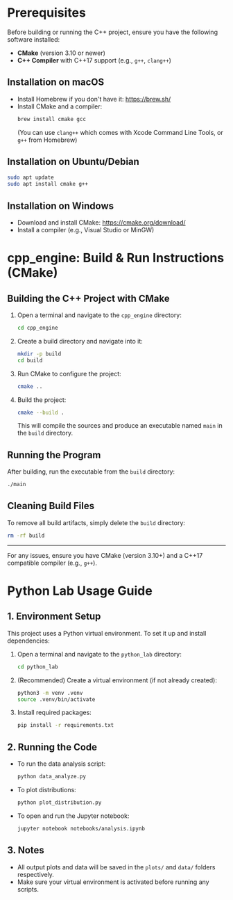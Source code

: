 
# Prerequisites

Before building or running the C++ project, ensure you have the following software installed:

- **CMake** (version 3.10 or newer)
- **C++ Compiler** with C++17 support (e.g., `g++`, `clang++`)

## Installation on macOS

- Install Homebrew if you don't have it: https://brew.sh/
- Install CMake and a compiler:
	```sh
	brew install cmake gcc
	```
	(You can use `clang++` which comes with Xcode Command Line Tools, or `g++` from Homebrew)

## Installation on Ubuntu/Debian

```sh
sudo apt update
sudo apt install cmake g++
```

## Installation on Windows

- Download and install CMake: https://cmake.org/download/
- Install a compiler (e.g., Visual Studio or MinGW)


# cpp_engine: Build & Run Instructions (CMake)

## Building the C++ Project with CMake

1. Open a terminal and navigate to the `cpp_engine` directory:
	```sh
	cd cpp_engine
	```
2. Create a build directory and navigate into it:
	```sh
	mkdir -p build
	cd build
	```
3. Run CMake to configure the project:
	```sh
	cmake ..
	```
4. Build the project:
	```sh
	cmake --build .
	```
	This will compile the sources and produce an executable named `main` in the `build` directory.

## Running the Program

After building, run the executable from the `build` directory:
```sh
./main
```

## Cleaning Build Files

To remove all build artifacts, simply delete the `build` directory:
```sh
rm -rf build
```

---
For any issues, ensure you have CMake (version 3.10+) and a C++17 compatible compiler (e.g., `g++`).


# Python Lab Usage Guide

## 1. Environment Setup

This project uses a Python virtual environment. To set it up and install dependencies:

1. Open a terminal and navigate to the `python_lab` directory:
   ```sh
   cd python_lab
   ```
2. (Recommended) Create a virtual environment (if not already created):
   ```sh
   python3 -m venv .venv
   source .venv/bin/activate
   ```
3. Install required packages:
   ```sh
   pip install -r requirements.txt
   ```

## 2. Running the Code

- To run the data analysis script:
  ```sh
  python data_analyze.py
  ```
- To plot distributions:
  ```sh
  python plot_distribution.py
  ```
- To open and run the Jupyter notebook:
  ```sh
  jupyter notebook notebooks/analysis.ipynb
  ```

## 3. Notes
- All output plots and data will be saved in the `plots/` and `data/` folders respectively.
- Make sure your virtual environment is activated before running any scripts.

